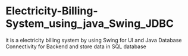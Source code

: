 # Electricity-Billing-System_using_java_Swing_JDBC
it is a electricity billing system by using Swing for UI and Java Database Connectivity for Backend and store data in SQL database 
